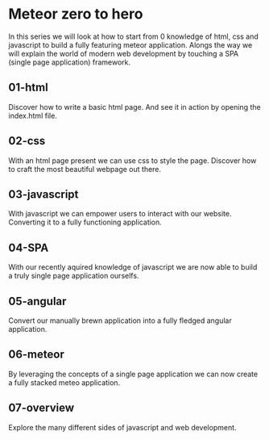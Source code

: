 # Meteor zero to hero

In this series we will look at how to start from 0 knowledge of html, css and javascript to build a fully featuring meteor application. Alongs the way we will explain the world of modern web development by touching a SPA (single page application) framework.

## 01-html

Discover how to write a basic html page. And see it in action by opening the index.html file.

## 02-css

With an html page present we can use css to style the page. Discover how to craft the most beautiful webpage out there.

## 03-javascript

With javascript we can empower users to interact with our website. Converting it to a fully functioning application.

## 04-SPA

With our recently aquired knowledge of javascript we are now able to build a truly single page application ourselfs.

## 05-angular

Convert our manually brewn application into a fully fledged angular application.

## 06-meteor

By leveraging the concepts of a single page application we can now create a fully stacked meteo application.

## 07-overview

Explore the many different sides of javascript and web development.
